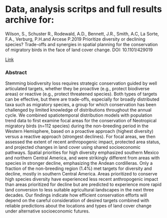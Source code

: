# Data, analysis scritps and full results archive for:

Wilson, S., Schuster R., Rodewald, A.D., Bennett, J.R., Smith, A.C, La Sorte, F.A., Verburg, P.H.and Arcese P.2019 Prioritize diversity or declining species? Trade-offs and synergies in spatial planning for the conservation of migratory birds in the face of land cover change. DOI: 10.1101/429019 

[Link](https://www.biorxiv.org/content/10.1101/429019v2)

### Abstract

Stemming biodiversity loss requires strategic conservation guided by well articulated targets, whether they be proactive (e.g., protect biodiverse areas) or reactive (e.g., protect threatened species). Both types of targets can be effective, but there are trade-offs, especially for broadly distributed taxa such as migratory species, a group for which conservation has been challenged by limited knowledge of distributions throughout the annual cycle. We combined spatiotemporal distribution models with population trend data to first examine focal areas for the conservation of Neotropical migratory birds (n=112 species) during the non-breeding period in the Western Hemisphere, based on a proactive approach (highest diversity) versus a reactive approach (strongest declines). For focal areas, we then assessed the extent of recent anthropogenic impact, protected area status, and projected changes in land cover using shared socioeconomic pathways. Spatial priorities for high diversity emphasized southern Mexico and northern Central America, and were strikingly different from areas with species in stronger decline, emphasizing the Andean cordilleras. Only a fraction of the non-breeding region (1.4%) met targets for diversity and decline, mostly in southern Central America. Areas prioritized to conserve high species diversity have experienced less recent anthropogenic impact than areas prioritized for decline but are predicted to experience more rapid land conversion to less suitable agricultural landscapes in the next three decades. Our findings indicate how efficient conservation efforts will depend on the careful consideration of desired targets combined with reliable predictions about the locations and types of land cover change under alternative socioeconomic futures.